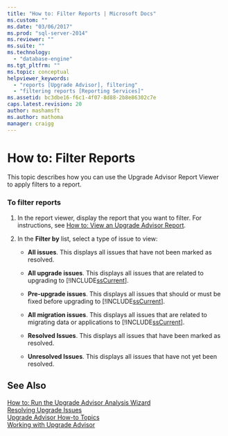 ```yaml
---
title: "How to: Filter Reports | Microsoft Docs"
ms.custom: ""
ms.date: "03/06/2017"
ms.prod: "sql-server-2014"
ms.reviewer: ""
ms.suite: ""
ms.technology: 
  - "database-engine"
ms.tgt_pltfrm: ""
ms.topic: conceptual
helpviewer_keywords: 
  - "reports [Upgrade Advisor], filtering"
  - "filtering reports [Reporting Services]"
ms.assetid: bc3dbe16-f6c1-4f07-8d88-2b8e86302c7e
caps.latest.revision: 20
author: mashamsft
ms.author: mathoma
manager: craigg
---
```

# How to: Filter Reports
  This topic describes how you can use the Upgrade Advisor Report Viewer to apply filters to a report.  
  
### To filter reports  
  
1.  In the report viewer, display the report that you want to filter. For instructions, see [How to: View an Upgrade Advisor Report](../../../2014/sql-server/install/how-to-view-an-upgrade-advisor-report.md).  
  
2.  In the **Filter by** list, select a type of issue to view:  
  
    -   **All issues**. This displays all issues that have not been marked as resolved.  
  
    -   **All upgrade issues**. This displays all issues that are related to upgrading to [!INCLUDE[ssCurrent](../../includes/sscurrent-md.md)].  
  
    -   **Pre-upgrade issues**. This displays all issues that should or must be fixed before upgrading to [!INCLUDE[ssCurrent](../../includes/sscurrent-md.md)].  
  
    -   **All migration issues**. This displays all issues that are related to migrating data or applications to [!INCLUDE[ssCurrent](../../includes/sscurrent-md.md)].  
  
    -   **Resolved Issues**. This displays all issues that have been marked as resolved.  
  
    -   **Unresolved Issues**. This displays all issues that have not yet been resolved.  
  
## See Also  
 [How to: Run the Upgrade Advisor Analysis Wizard](../../../2014/sql-server/install/how-to-run-the-upgrade-advisor-analysis-wizard.md)   
 [Resolving Upgrade Issues](../../../2014/sql-server/install/resolving-upgrade-issues.md)   
 [Upgrade Advisor How-to Topics](../../../2014/sql-server/install/upgrade-advisor-how-to-topics.md)   
 [Working with Upgrade Advisor](../../../2014/sql-server/install/working-with-upgrade-advisor.md)  
  
  

